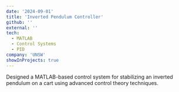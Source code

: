 ```yaml
---
date: '2024-09-01'
title: 'Inverted Pendulum Controller'
github: ''
external: ''
tech:
  - MATLAB
  - Control Systems
  - PID
company: 'UNSW'
showInProjects: true
---
```


Designed a MATLAB-based control system for stabilizing an inverted pendulum on a cart using advanced control theory techniques.